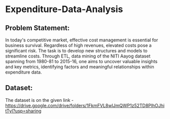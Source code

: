 # Expenditure-Data-Analysis

## Problem Statement:
In today's competitive market, effective cost management is essential for business survival. Regardless of high revenues, elevated costs pose a significant risk. The task is to develop new structures and models to streamline costs. Through ETL, data mining of the NITI Aayog dataset spanning from 1980-81 to 2015-16, one aims to uncover valuable insights and key metrics, identifying factors and meaningful relationships within expenditure data.

## Dataset:
The dataset is on the given link -
https://drive.google.com/drive/folders/1FkmFVL8wlJmQWP1z52TD8PlhOJhitTyI?usp=sharing
